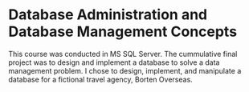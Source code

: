 # Database	Administration	and	Database	Management	Concepts

This course was conducted in MS SQL Server. The cummulative final project was to design	and	implement	a	database	to	solve	a	data	management	problem. I chose to design, implement, and manipulate a database for a fictional travel agency, Borten Overseas.
